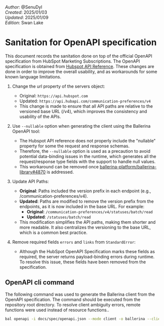 _Author_:  @SenuDyl\
_Created_: 2025/01/03\
_Updated_: 2025/01/09\
_Edition_: Swan Lake

# Sanitation for OpenAPI specification

This document records the sanitation done on top of the official OpenAPI specification from HubSpot Marketing Subscriptions. 
The OpenAPI specification is obtained from [Hubspot API Reference](https://github.com/HubSpot/HubSpot-public-api-spec-collection/blob/13f888343a8ec443d95de2c12393015ba3391ac6/PublicApiSpecs/Communication%20Preferences/Subscriptions/Rollouts/176901/v4/subscriptions.json).
These changes are done in order to improve the overall usability, and as workarounds for some known language limitations.

1. Change the url property of the servers object:

    - Original: ` https://api.hubspot.com `
    - Updated: ` https://api.hubapi.com/communication-preferences/v4 `
    - This change is made to ensure that all API paths are relative to the versioned base URL (/v4), which improves the consistency and usability of the APIs.

2. Use `--nullable` option when generating the client using the Ballerina OpenAPI tool:

    - The Hubspot API reference does not properly include the "nullable" property for some the request and response schemas.
    - Therefore, the `--nullable` option is used as a precaution to avoid potential data-binding issues in the runtime, which generates all the request/response type fields with the support to handle null values.
    - This workaround can be removed once [ballerina-platform/ballerina-library#4870](https://github.com/ballerina-platform/ballerina-library/issues/4870) is addressed.

3. Update API Paths:

   - __Original__: Paths included the version prefix in each endpoint (e.g., /communication-preferences/v4).
    - __Updated__: Paths are modified to remove the version prefix from the endpoints, as it is now included in the base URL. For example:
        - __Original__: ` /communication-preferences/v4/statuses/batch/read `
        - __Updated__: ` /statuses/batch/read `
    - This modification simplifies the API paths, making them shorter and more readable. It also centralizes the versioning to the base URL, which is a common best practice.

4. Remove required fields `errors` and `links` from `StandardError`:

    - Although the HubSpot OpenAPI Specification marks these fields as required, the server returns payload-binding errors during runtime. To resolve this issue, these fields have been removed from the specification.

## OpenAPI cli command

The following command was used to generate the Ballerina client from the OpenAPI specification. The command should be executed from the repository root directory. To resolve client ambiguity errors, remote functions were used instead of resource functions..

```bash
bal openapi -i docs/spec/openapi.json --mode client -o ballerina --client-methods remote --license docs/license.txt 
```

